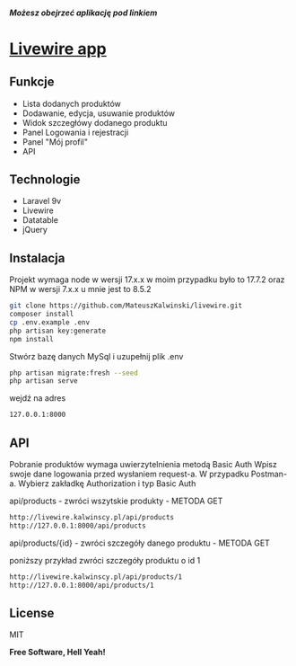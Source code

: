 ##### Możesz obejrzeć aplikację pod linkiem
# [Livewire app](http://livewire.kalwinscy.pl/)

## Funkcje

- Lista dodanych produktów
- Dodawanie, edycja, usuwanie produktów
- Widok szczegłówy dodanego produktu
- Panel Logowania i rejestracji
- Panel "Mój profil"
- API


## Technologie

- Laravel 9v
- Livewire
- Datatable
- jQuery


## Instalacja

Projekt wymaga node w wersji 17.x.x w moim przypadku było to 17.7.2 oraz NPM w wersji 7.x.x u mnie jest to 8.5.2


```sh
git clone https://github.com/MateuszKalwinski/livewire.git
composer install
cp .env.example .env
php artisan key:generate
npm install
```

Stwórz bazę danych MySql i uzupełnij plik .env 

```sh
php artisan migrate:fresh --seed
php artisan serve
```

wejdź na adres

```sh
127.0.0.1:8000
```

## API
Pobranie produktów wymaga uwierzytelnienia metodą Basic Auth
Wpisz swoje dane logowania przed wysłaniem request-a. W przypadku Postman-a. Wybierz zakładkę Authorization i typ Basic Auth

api/products - zwróci wszytskie produkty - METODA GET

```sh
http://livewire.kalwinscy.pl/api/products
http://127.0.0.1:8000/api/products
```

api/products/{id} - zwróci szczegóły danego produktu - METODA GET

poniższy przykład zwróci szczegóły produktu o id 1
```sh
http://livewire.kalwinscy.pl/api/products/1
http://127.0.0.1:8000/api/products/1
```

## License

MIT

**Free Software, Hell Yeah!**

[//]: # (These are reference links used in the body of this note and get stripped out when the markdown processor does its job. There is no need to format nicely because it shouldn't be seen. Thanks SO - http://stackoverflow.com/questions/4823468/store-comments-in-markdown-syntax)

   [dill]: <https://github.com/joemccann/dillinger>
   [git-repo-url]: <https://github.com/joemccann/dillinger.git>
   [john gruber]: <http://daringfireball.net>
   [df1]: <http://daringfireball.net/projects/markdown/>
   [markdown-it]: <https://github.com/markdown-it/markdown-it>
   [Ace Editor]: <http://ace.ajax.org>
   [node.js]: <http://nodejs.org>
   [Twitter Bootstrap]: <http://twitter.github.com/bootstrap/>
   [jQuery]: <http://jquery.com>
   [@tjholowaychuk]: <http://twitter.com/tjholowaychuk>
   [express]: <http://expressjs.com>
   [AngularJS]: <http://angularjs.org>
   [Gulp]: <http://gulpjs.com>

   [PlDb]: <https://github.com/joemccann/dillinger/tree/master/plugins/dropbox/README.md>
   [PlGh]: <https://github.com/joemccann/dillinger/tree/master/plugins/github/README.md>
   [PlGd]: <https://github.com/joemccann/dillinger/tree/master/plugins/googledrive/README.md>
   [PlOd]: <https://github.com/joemccann/dillinger/tree/master/plugins/onedrive/README.md>
   [PlMe]: <https://github.com/joemccann/dillinger/tree/master/plugins/medium/README.md>
   [PlGa]: <https://github.com/RahulHP/dillinger/blob/master/plugins/googleanalytics/README.md>

